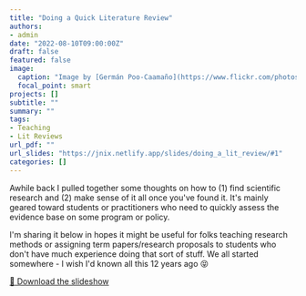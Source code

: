 ```yaml
---
title: "Doing a Quick Literature Review"
authors: 
- admin
date: "2022-08-10T09:00:00Z"
draft: false
featured: false
image:
  caption: "Image by [Germán Poo-Caamaño](https://www.flickr.com/photos/gpoo/) on [flickr](https://flic.kr/p/eHJWM3), [CC BY 2.0](https://creativecommons.org/licenses/by/2.0)"
  focal_point: smart
projects: []
subtitle: ""
summary: ""
tags:
- Teaching
- Lit Reviews
url_pdf: ""
url_slides: "https://jnix.netlify.app/slides/doing_a_lit_review/#1"
categories: []
---
```


Awhile back I pulled together some thoughts on how to (1) find scientific research and (2) make sense of it all once you've found it. It's mainly geared toward students or practitioners who need to quickly assess the evidence base on some program or policy. 

I'm sharing it below in hopes it might be useful for folks teaching research methods or assigning term papers/research proposals to students who don't have much experience doing that sort of stuff. We all started somewhere - I wish I'd known all this 12 years ago 😝 

[📁 Download the slideshow]('https://jnix.netlify.app/slides/doing_a_lit_review/#1')
